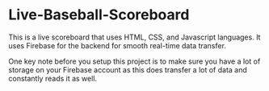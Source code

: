 # Live-Baseball-Scoreboard

This is a live scoreboard that uses HTML, CSS, and Javascript languages. It uses Firebase for the backend for smooth real-time data transfer.

One key note before you setup this project is to make sure you have a lot of storage on your Firebase account as this does transfer a lot of data and constantly reads it as well.

